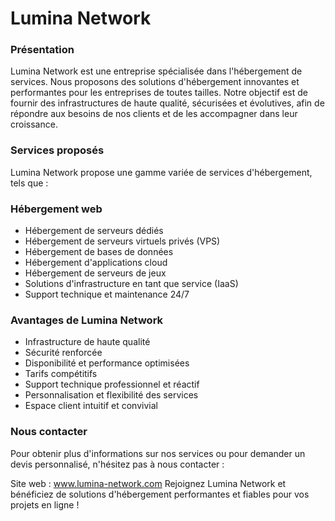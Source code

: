 # Lumina Network

### Présentation

Lumina Network est une entreprise spécialisée dans l'hébergement de services. Nous proposons des solutions d'hébergement innovantes et performantes pour les entreprises de toutes tailles. Notre objectif est de fournir des infrastructures de haute qualité, sécurisées et évolutives, afin de répondre aux besoins de nos clients et de les accompagner dans leur croissance.

### Services proposés

Lumina Network propose une gamme variée de services d'hébergement, tels que :

### Hébergement web

- Hébergement de serveurs dédiés
- Hébergement de serveurs virtuels privés (VPS)
- Hébergement de bases de données
- Hébergement d'applications cloud
- Hébergement de serveurs de jeux
- Solutions d'infrastructure en tant que service (IaaS)
- Support technique et maintenance 24/7

### Avantages de Lumina Network

- Infrastructure de haute qualité
- Sécurité renforcée
- Disponibilité et performance optimisées
- Tarifs compétitifs
- Support technique professionnel et réactif
- Personnalisation et flexibilité des services
- Espace client intuitif et convivial

### Nous contacter

Pour obtenir plus d'informations sur nos services ou pour demander un devis personnalisé, n'hésitez pas à nous contacter :

Site web : www.lumina-network.com
Rejoignez Lumina Network et bénéficiez de solutions d'hébergement performantes et fiables pour vos projets en ligne !
